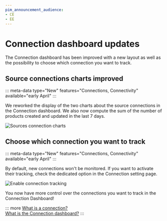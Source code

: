 ```yaml
---
pim_announcement_audience:
- CE
- EE
---
```


# Connection dashboard updates

The Connection dashboard has been improved with a new layout as well as the possibility to choose which connection you want to track.

## Source connections charts improved
::: meta-data type="New" features="Connections, Connectivity" available="early April"
:::

We reworked the display of the two charts about the source connections in the Connection dashboard. We also now compute the sum of the number of products created and updated in the last 7 days.

![Sources connection charts](../img/number-of-products-created-updated.png)

## Choose which connection you want to track
::: meta-data type="New" features="Connections, Connectivity" available="early April"
:::

By default, new connections won't be monitored. If you want to activate their tracking, check the dedicated option in the Connection setting page.

![Enable connection tracking](../img/track-checkbox.png)

You now have more control over the connections you want to track in the Connection Dashboard!

::: more
[What is a connection?](../articles/what-is-a-connection.html)  
[What is the Connection dashboard?](../articles/connection-dashboard.html)
:::
